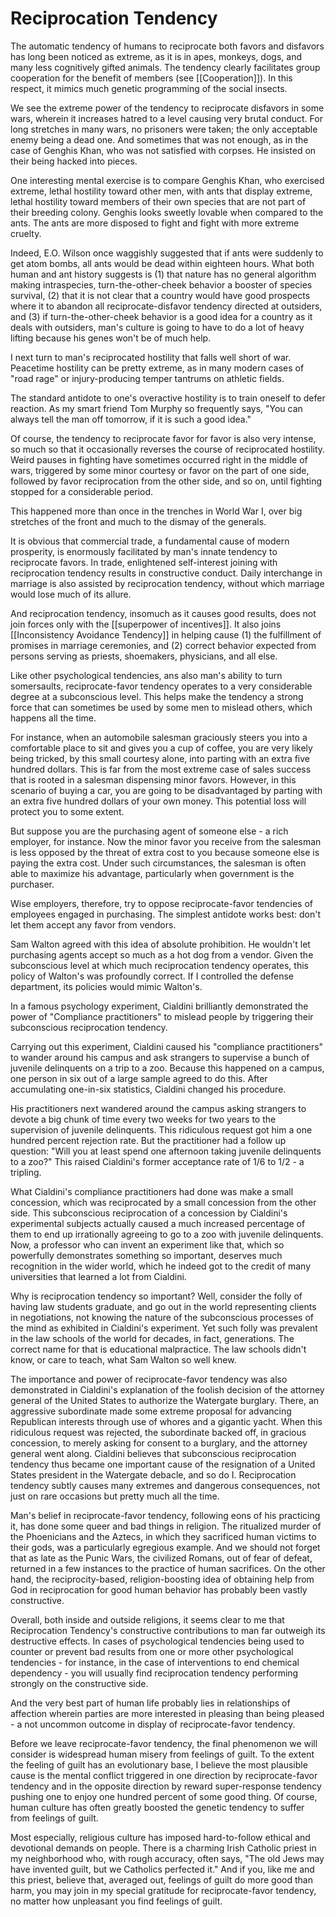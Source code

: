# Reciprocation Tendency

The automatic tendency of humans to reciprocate both favors and disfavors has long been noticed as extreme, as it is in apes, monkeys, dogs, and many less cognitively gifted animals. The tendency clearly facilitates group cooperation for the benefit of members (see [[Cooperation]]). In this respect, it mimics much genetic programming of the social insects.

We see the extreme power of the tendency to reciprocate disfavors in some wars, wherein it increases hatred to a level causing very brutal conduct. For long stretches in many wars, no prisoners were taken; the only acceptable enemy being a dead one. And sometimes that was not enough, as in the case of Genghis Khan, who was not satisfied with corpses. He insisted on their being hacked into pieces.

One interesting mental exercise is to compare Genghis Khan, who exercised extreme, lethal hostility toward other men, with ants that display extreme, lethal hostility toward members of their own species that are not part of their breeding colony. Genghis looks sweetly lovable when compared to the ants. The ants are more disposed to fight and fight with more extreme cruelty.

Indeed, E.O. Wilson once waggishly suggested that if ants were suddenly to get atom bombs, all ants would be dead within eighteen hours. What both human and ant history suggests is (1) that nature has no general algorithm making intraspecies, turn-the-other-cheek behavior a booster of species survival, (2) that it is not clear that a country would have good prospects where it to abandon all reciprocate-disfavor tendency directed at outsiders, and (3) if turn-the-other-cheek behavior is a good idea for a country as it deals with outsiders, man's culture is going to have to do a lot of heavy lifting because his genes won't be of much help.

I next turn to man's reciprocated hostility that falls well short of war. Peacetime hostility can be pretty extreme, as in many modern cases of "road rage" or injury-producing temper tantrums on athletic fields.

The standard antidote to one's overactive hostility is to train oneself to defer reaction. As my smart friend Tom Murphy so frequently says, "You can always tell the man off tomorrow, if it is such a good idea."

Of course, the tendency to reciprocate favor for favor is also very intense, so much so that it occasionally reverses the course of reciprocated hostility. Weird pauses in fighting have sometimes occurred right in the middle of wars, triggered by some minor courtesy or favor on the part of one side, followed by favor reciprocation from the other side, and so on, until fighting stopped for a considerable period.

This happened more than once in the trenches in World War I, over big stretches of the front and much to the dismay of the generals.

It is obvious that commercial trade, a fundamental cause of modern prosperity, is enormously facilitated by man's innate tendency to reciprocate favors. In trade, enlightened self-interest joining with reciprocation tendency results in constructive conduct. Daily interchange in marriage is also assisted by reciprocation tendency, without which marriage would lose much of its allure.

And reciprocation tendency, insomuch as it causes good results, does not join forces only with the [[superpower of incentives]]. It also joins [[Inconsistency Avoidance Tendency]] in helping cause (1) the fulfillment of promises in marriage ceremonies, and (2) correct behavior expected from persons serving as priests, shoemakers, physicians, and all else.

Like other psychological tendencies, ans also man's ability to turn somersaults, reciprocate-favor tendency operates to a very considerable degree at a subconscious level. This helps make the tendency a strong force that can sometimes be used by some men to mislead others, which happens all the time.

For instance, when an automobile salesman graciously steers you into a comfortable place to sit and gives you a cup of coffee, you are very likely being tricked, by this small courtesy alone, into parting with an extra five hundred dollars. This is far from the most extreme case of sales success that is rooted in a salesman dispensing minor favors. However, in this scenario of buying a car, you are going to be disadvantaged by parting with an extra five hundred dollars of your own money. This potential loss will protect you to some extent.

But suppose you are the purchasing agent of someone else - a rich employer, for instance. Now the minor favor you receive from the salesman is less opposed by the threat of extra cost to you because someone else is paying the extra cost. Under such circumstances, the salesman is often able to maximize his advantage, particularly when government is the purchaser.

Wise employers, therefore, try to oppose reciprocate-favor tendencies of employees engaged in purchasing. The simplest antidote works best: don't let them accept any favor from vendors.

Sam Walton agreed with this idea of absolute prohibition. He wouldn't let purchasing agents accept so much as a hot dog from a vendor. Given the subconscious level at which much reciprocation tendency operates, this policy of Walton's was profoundly correct. If I controlled the defense department, its policies would mimic Walton's.

In a famous psychology experiment, Cialdini brilliantly demonstrated the power of "Compliance practitioners" to mislead people by triggering their subconscious reciprocation tendency.

Carrying out this experiment, Cialdini caused his "compliance practitioners" to wander around his campus and ask strangers to supervise a bunch of juvenile delinquents on a trip to a zoo. Because this happened on a campus, one person in six out of a large sample agreed to do this. After accumulating one-in-six statistics, Cialdini changed his procedure.

His practitioners next wandered around the campus asking strangers to devote a big chunk of time every two weeks for two years to the supervision of juvenile delinquents. This ridiculous request got him a one hundred percent rejection rate. But the practitioner had a follow up question: "Will you at least spend one afternoon taking juvenile delinquents to a zoo?" This raised Cialdini's former acceptance rate of 1/6 to 1/2 - a tripling.

What Cialdini's compliance practitioners had done was make a small concession, which was reciprocated by a small concession from the other side. This subconscious reciprocation of a concession by Cialdini's experimental subjects actually caused a much increased percentage of them to end up irrationally agreeing to go to a zoo with juvenile delinquents. Now, a professor who can invent an experiment like that, which so powerfully demonstrates something so important, deserves much recognition in the wider world, which he indeed got to the credit of many universities that learned a lot from Cialdini.

Why is reciprocation tendency so important? Well, consider the folly of having law students graduate, and go out in the world representing clients in negotiations, not knowing the nature of the subconscious processes of the mind as exhibited in Cialdini's experiment. Yet such folly was prevalent in the law schools of the world for decades, in fact, generations. The correct name for that is educational malpractice. The law schools didn't know, or care to teach, what Sam Walton so well knew.

The importance and power of reciprocate-favor tendency was also demonstrated in Cialdini's explanation of the foolish decision of the attorney general of the United States to authorize the Watergate burglary. There, an aggressive subordinate made some extreme proposal for advancing Republican interests through use of whores and a gigantic yacht. When this ridiculous request was rejected, the subordinate backed off, in gracious concession, to merely asking for consent to a burglary, and the attorney general went along. Cialdini believes that subconscious reciprocation tendency thus became one important cause of the resignation of a United States president in the Watergate debacle, and so do I. Reciprocation tendency subtly causes many extremes and dangerous consequences, not just on rare occasions but pretty much all the time.

Man's belief in reciprocate-favor tendency, following eons of his practicing it, has done some queer and bad things in religion. The ritualized murder of the Phoenicians and the Aztecs, in which they sacrificed human victims to their gods, was a particularly egregious example. And we should not forget that as late as the Punic Wars, the civilized Romans, out of fear of defeat, returned in a few instances to the practice of human sacrifices. On the other hand, the reciprocity-based, religion-boosting idea of obtaining help from God in reciprocation for good human behavior has probably been vastly constructive. 

Overall, both inside and outside religions, it seems clear to me that Reciprocation Tendency's constructive contributions to man far outweigh its destructive effects. In cases of psychological tendencies being used to counter or prevent bad results from one or more other psychological tendencies - for instance, in the case of interventions to end chemical dependency - you will usually find reciprocation tendency performing strongly on the constructive side.

And the very best part of human life probably lies in relationships of affection wherein parties are more interested in pleasing than being pleased - a not uncommon outcome in display of reciprocate-favor tendency.

Before we leave reciprocate-favor tendency, the final phenomenon we will consider is widespread human misery from feelings of guilt. To the extent the feeling of guilt has an evolutionary base, I believe the most plausible cause is the mental conflict triggered in one direction by reciprocate-favor tendency and in the opposite direction by reward super-response tendency pushing one to enjoy one hundred percent of some good thing. Of course, human culture has often greatly boosted the genetic tendency to suffer from feelings of guilt. 

Most especially, religious culture has imposed hard-to-follow ethical and devotional demands on people. There is a charming Irish Catholic priest in my neighborhood who, with rough accuracy, often says, "The old Jews may have invented guilt, but we Catholics perfected it." And if you, like me and this priest, believe that, averaged out, feelings of guilt do more good than harm, you may join in my special gratitude for reciprocate-favor tendency, no matter how unpleasant you find feelings of guilt.